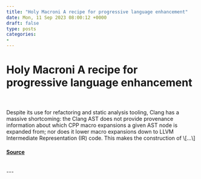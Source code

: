 ```yaml
---
title: "Holy Macroni A recipe for progressive language enhancement"
date: Mon, 11 Sep 2023 08:00:12 +0000
draft: false
type: posts
categories: 
- 
---
```

# Holy Macroni A recipe for progressive language enhancement

<br/>

<br/>
Despite its use for refactoring and static analysis tooling, Clang has a massive shortcoming: the Clang AST does not provide provenance information about which CPP macro expansions a given AST node is expanded from; nor does it lower macro expansions down to LLVM Intermediate Representation (IR) code. This makes the construction of \[…\]

#### [Source](https://blog.trailofbits.com/2023/09/11/holy-macroni-a-recipe-for-progressive-language-enhancement/)

<br/>
---
